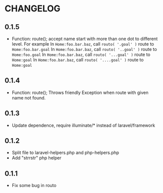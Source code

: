CHANGELOG
================================

## 0.1.5
* Function: route(); accept name start with more than one dot to different level. For example
	In `Home:foo.bar.baz`, call `routo( '.goal' )` route to `Home:foo.bar.goal`
	In `Home:foo.bar.baz`, call `routo( '..goal' )` route to `Home:foo.goal`
	In `Home:foo.bar.baz`, call `routo( '...goal' )` route to `Home:goal`
	In `Home:foo.bar.baz`, call `routo( '....goal' )` route to `Home:goal`

## 0.1.4
* Function: route(); Throws friendly Exception when route with given name not found.

## 0.1.3
* Update dependence, require illuminate/* instead of laravel/framework

## 0.1.2
* Split file to laravel-helpers.php and php-helpers.php
* Add "strrstr" php helper

## 0.1.1
* Fix some bug in routo
